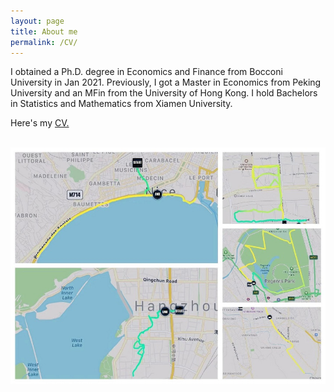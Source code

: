 ```yaml
---
layout: page
title: About me
permalink: /CV/
---
```

I obtained a Ph.D. degree in Economics and Finance from Bocconi University in Jan 2021. Previously, I got a Master in Economics from Peking University and an MFin from the University of Hong Kong. I hold Bachelors in Statistics and Mathematics from Xiamen University.
<br>


Here's my <a href="https://shasha-li.github.io/content/SHASHA%20LI%20CV.pdf" target="_blank">CV.</a> 
<br><br>

<img src="/content/run.jpg" style="width:600px;"/>

<br><br>
